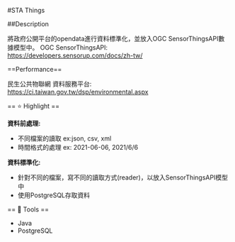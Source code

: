 #STA Things

##Description

將政府公開平台的opendata進行資料標準化，並放入OGC SensorThingsAPI數據模型中。
OGC SensorThingsAPI: https://developers.sensorup.com/docs/zh-tw/

==Performance==

民生公共物聯網 資料服務平台: https://ci.taiwan.gov.tw/dsp/environmental.aspx

== ⭐ Highlight ==

**資料前處理:**

* 不同檔案的讀取 ex:json, csv, xml
* 時間格式的處理 ex: 2021-06-06, 2021/6/6

**資料標準化:**

* 針對不同的檔案，寫不同的讀取方式(reader)，以放入SensorThingsAPI模型中
* 使用PostgreSQL存取資料

== 🧰 Tools ==

* Java
* PostgreSQL
